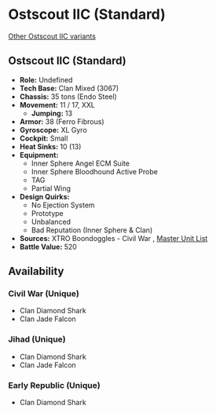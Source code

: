# Ostscout IIC (Standard) 

[Other Ostscout IIC variants](../ostscout_iic.md) 

## Ostscout IIC (Standard) 

- **Role:** Undefined 
- **Tech Base:** Clan Mixed (3067) 
- **Chassis:** 35 tons (Endo Steel) 
- **Movement:** 11 / 17, XXL 
  - **Jumping:** 13 
- **Armor:** 38 (Ferro Fibrous) 
- **Gyroscope:** XL Gyro 
- **Cockpit:** Small 
- **Heat Sinks:** 10 (13) 
- **Equipment:** 
  - Inner Sphere Angel ECM Suite 
  - Inner Sphere Bloodhound Active Probe 
  - TAG 
  - Partial Wing 
- **Design Quirks:** 
  - No Ejection System 
  - Prototype 
  - Unbalanced 
  - Bad Reputation (Inner Sphere & Clan) 
- **Sources:** XTRO Boondoggles - Civil War , [Master Unit List](http://masterunitlist.info/Unit/Details/5844) 
- **Battle Value:** 520 

## Availability 

### Civil War (Unique) 

- Clan Diamond Shark 
- Clan Jade Falcon 

### Jihad (Unique) 

- Clan Diamond Shark 
- Clan Jade Falcon 

### Early Republic (Unique) 

- Clan Diamond Shark 


